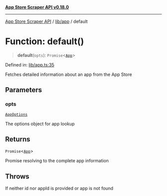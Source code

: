 [**App Store Scraper API v0.18.0**](../../../README.md)

***

[App Store Scraper API](../../../modules.md) / [lib/app](../README.md) / default

# Function: default()

> **default**(`opts`): `Promise`\<[`App`](../../../app-types/interfaces/App.md)\>

Defined in: [lib/app.ts:35](https://github.com/facundoolano/app-store-scraper/blob/1e0c65b171e0bad4a38692c4616a992bb494cdd4/lib/app.ts#L35)

Fetches detailed information about an app from the App Store

## Parameters

### opts

[`AppOptions`](../interfaces/AppOptions.md)

The options object for app lookup

## Returns

`Promise`\<[`App`](../../../app-types/interfaces/App.md)\>

Promise resolving to the complete app information

## Throws

If neither id nor appId is provided or app is not found
